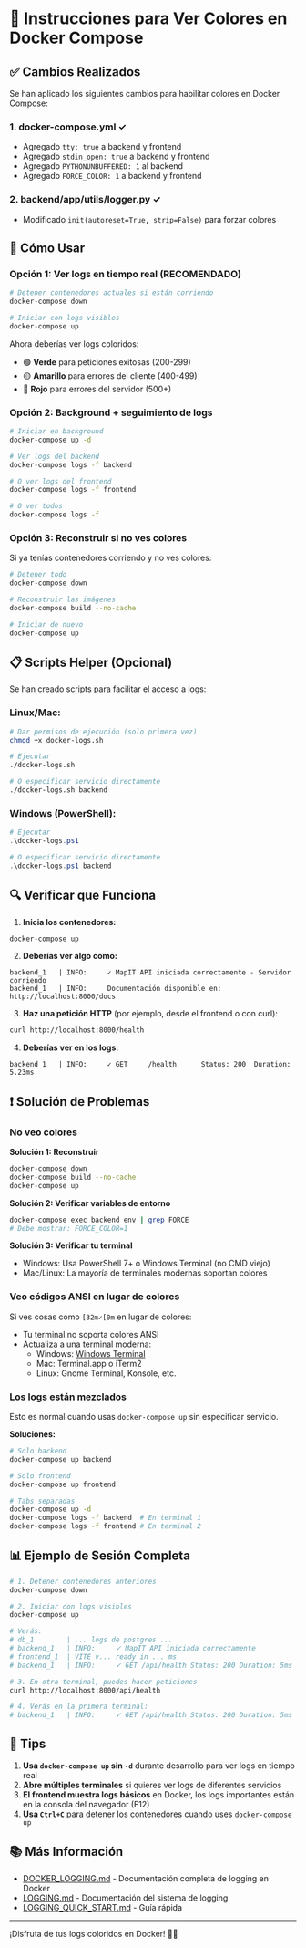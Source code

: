 # 🐳 Instrucciones para Ver Colores en Docker Compose

## ✅ Cambios Realizados

Se han aplicado los siguientes cambios para habilitar colores en Docker Compose:

### 1. **docker-compose.yml** ✓
- Agregado `tty: true` a backend y frontend
- Agregado `stdin_open: true` a backend y frontend
- Agregado `PYTHONUNBUFFERED: 1` al backend
- Agregado `FORCE_COLOR: 1` a backend y frontend

### 2. **backend/app/utils/logger.py** ✓
- Modificado `init(autoreset=True, strip=False)` para forzar colores

## 🚀 Cómo Usar

### Opción 1: Ver logs en tiempo real (RECOMENDADO)

```bash
# Detener contenedores actuales si están corriendo
docker-compose down

# Iniciar con logs visibles
docker-compose up
```

Ahora deberías ver logs coloridos:
- 🟢 **Verde** para peticiones exitosas (200-299)
- 🟡 **Amarillo** para errores del cliente (400-499)
- 🔴 **Rojo** para errores del servidor (500+)

### Opción 2: Background + seguimiento de logs

```bash
# Iniciar en background
docker-compose up -d

# Ver logs del backend
docker-compose logs -f backend

# O ver logs del frontend
docker-compose logs -f frontend

# O ver todos
docker-compose logs -f
```

### Opción 3: Reconstruir si no ves colores

Si ya tenías contenedores corriendo y no ves colores:

```bash
# Detener todo
docker-compose down

# Reconstruir las imágenes
docker-compose build --no-cache

# Iniciar de nuevo
docker-compose up
```

## 📋 Scripts Helper (Opcional)

Se han creado scripts para facilitar el acceso a logs:

### Linux/Mac:
```bash
# Dar permisos de ejecución (solo primera vez)
chmod +x docker-logs.sh

# Ejecutar
./docker-logs.sh

# O especificar servicio directamente
./docker-logs.sh backend
```

### Windows (PowerShell):
```powershell
# Ejecutar
.\docker-logs.ps1

# O especificar servicio directamente
.\docker-logs.ps1 backend
```

## 🔍 Verificar que Funciona

1. **Inicia los contenedores:**
```bash
docker-compose up
```

2. **Deberías ver algo como:**
```
backend_1   | INFO:     ✓ MapIT API iniciada correctamente - Servidor corriendo
backend_1   | INFO:     Documentación disponible en: http://localhost:8000/docs
```

3. **Haz una petición HTTP** (por ejemplo, desde el frontend o con curl):
```bash
curl http://localhost:8000/health
```

4. **Deberías ver en los logs:**
```
backend_1   | INFO:     ✓ GET     /health      Status: 200  Duration: 5.23ms
```

## ❗ Solución de Problemas

### No veo colores

**Solución 1: Reconstruir**
```bash
docker-compose down
docker-compose build --no-cache
docker-compose up
```

**Solución 2: Verificar variables de entorno**
```bash
docker-compose exec backend env | grep FORCE
# Debe mostrar: FORCE_COLOR=1
```

**Solución 3: Verificar tu terminal**
- Windows: Usa PowerShell 7+ o Windows Terminal (no CMD viejo)
- Mac/Linux: La mayoría de terminales modernas soportan colores

### Veo códigos ANSI en lugar de colores

Si ves cosas como `[32m✓[0m` en lugar de colores:

- Tu terminal no soporta colores ANSI
- Actualiza a una terminal moderna:
  - Windows: [Windows Terminal](https://aka.ms/terminal)
  - Mac: Terminal.app o iTerm2
  - Linux: Gnome Terminal, Konsole, etc.

### Los logs están mezclados

Esto es normal cuando usas `docker-compose up` sin especificar servicio.

**Soluciones:**
```bash
# Solo backend
docker-compose up backend

# Solo frontend
docker-compose up frontend

# Tabs separadas
docker-compose up -d
docker-compose logs -f backend  # En terminal 1
docker-compose logs -f frontend # En terminal 2
```

## 📊 Ejemplo de Sesión Completa

```bash
# 1. Detener contenedores anteriores
docker-compose down

# 2. Iniciar con logs visibles
docker-compose up

# Verás:
# db_1        | ... logs de postgres ...
# backend_1   | INFO:     ✓ MapIT API iniciada correctamente
# frontend_1  | VITE v... ready in ... ms
# backend_1   | INFO:     ✓ GET /api/health Status: 200 Duration: 5ms

# 3. En otra terminal, puedes hacer peticiones
curl http://localhost:8000/api/health

# 4. Verás en la primera terminal:
# backend_1   | INFO:     ✓ GET /api/health Status: 200 Duration: 5ms
```

## 🎯 Tips

1. **Usa `docker-compose up` sin `-d`** durante desarrollo para ver logs en tiempo real
2. **Abre múltiples terminales** si quieres ver logs de diferentes servicios
3. **El frontend muestra logs básicos** en Docker, los logs importantes están en la consola del navegador (F12)
4. **Usa `Ctrl+C`** para detener los contenedores cuando uses `docker-compose up`

## 📚 Más Información

- [DOCKER_LOGGING.md](DOCKER_LOGGING.md) - Documentación completa de logging en Docker
- [LOGGING.md](LOGGING.md) - Documentación del sistema de logging
- [LOGGING_QUICK_START.md](LOGGING_QUICK_START.md) - Guía rápida

---

¡Disfruta de tus logs coloridos en Docker! 🎨🐳


